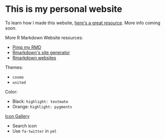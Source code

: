 # This is my personal website

To learn how I made this website, [here's a great resource](https://psyteachr.github.io/hack-your-data/rmarkdown_2.html). More info coming soon. 

More R Markdown Website resources: 
- [Pimp my RMD](https://holtzy.github.io/Pimp-my-rmd/#text_formating)
- [Rmarkdown's site generator](https://bookdown.org/yihui/rmarkdown/rmarkdown-site.html)
- [Rmarkdown websites](https://rmarkdown.rstudio.com/lesson-13.html)

Themes: 
- `cosmo`
- `united` 

Color: 
- Black: `highlight: textmate`
- Orange: `highlight: pygments`

[Icon Gallery](https://fontawesome.com/v5.15/icons?d=gallery&p=2)
- Search icon 
- Use `fa-twitter` in `yml`
